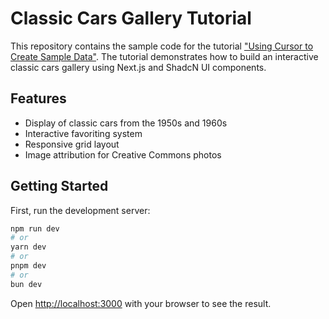# Classic Cars Gallery Tutorial

This repository contains the sample code for the tutorial ["Using Cursor to Create Sample Data"](https://newsletter.specstory.com/p/using-cursor-to-create-sample-data). The tutorial demonstrates how to build an interactive classic cars gallery using Next.js and ShadcN UI components.

## Features
- Display of classic cars from the 1950s and 1960s
- Interactive favoriting system
- Responsive grid layout
- Image attribution for Creative Commons photos

## Getting Started

First, run the development server:

```bash
npm run dev
# or
yarn dev
# or
pnpm dev
# or
bun dev
```

Open [http://localhost:3000](http://localhost:3000) with your browser to see the result.

